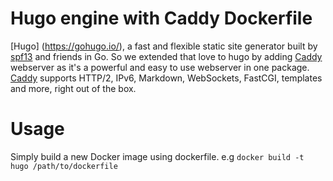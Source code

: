 # Hugo engine with Caddy Dockerfile
[Hugo] (https://gohugo.io/), a fast and flexible static site generator built by [spf13](https://github.com/spf13/hugo) and friends in Go. So we extended that love to hugo by adding [Caddy](https://caddyserver.com/) webserver as it's a powerful and easy to use webserver in one package. [Caddy](https://caddyserver.com/) supports HTTP/2, IPv6, Markdown, WebSockets, FastCGI, templates and more, right out of the box.

# Usage
Simply build a new Docker image using dockerfile. e.g ``` docker build -t hugo /path/to/dockerfile ``` 
